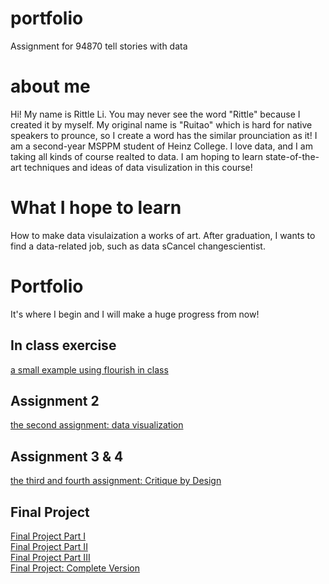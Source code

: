 # portfolio
Assignment for 94870 tell stories with data
# about me
Hi! My name is Rittle Li. You may never see the word "Rittle" because I created it by myself. My original name is "Ruitao" which is hard for native speakers to prounce, so I create a word has the similar prounciation as it!
I am a second-year MSPPM student of Heinz College. I love data, and I am taking all kinds of course realted to data. I am hoping to learn state-of-the-art techniques and ideas of data visulization in this course!
# What I hope to learn
How to make data visulaization a works of art. After graduation, I wants to find a data-related job, such as data sCancel changescientist.
# Portfolio
It's where I begin and I will make a huge progress from now!
## In class exercise
[a small example using flourish in class](/assignmentinclass.md)
## Assignment 2
[the second assignment: data visualization](/datavisualization2.md)
## Assignment 3 & 4
[the third and fourth assignment:  Critique by Design](/assignment3and4.md)

## Final Project
[Final Project Part I](/project_part1.md) <br>
[Final Project Part II](/project_part2.md) <br>
[Final Project Part III](/project_part3.md) <br>
[Final Project: Complete Version](/project_Rittle.md)
